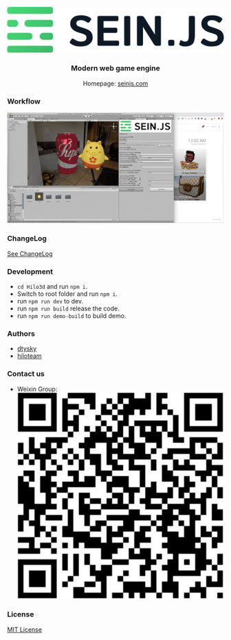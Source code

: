 <p align="center"><a href="https://seinjs.com" target="_blank"><img src="./logo.png" alt="SEIN.JS" width="512"/></a></p>
<h3 align="center">Modern web game engine</h3>
<p align="center">Homepage: <a href="https://seinjs.com" target="_blank">seinjs.com</a></p>

### Workflow

![](workflow.gif)

### ChangeLog

[See ChangeLog](./CHANGELOG.md)

### Development

  * `cd Hilo3d` and run `npm i`.
  * Switch to root folder and run `npm i`.
  * run `npm run dev` to dev.
  * run `npm run build` release the code.
  * run `npm run demo-build` to build demo.

### Authors

 * [dtysky](https://github.com/dtysky)
 * [hiloteam](https://github.com/hiloteam)

### Contact us
  * Weixin Group: ![wx](demo/assets/wx-qrcode.png)

### License

[MIT License](http://en.wikipedia.org/wiki/MIT_License)

